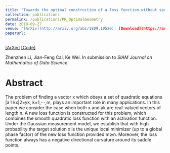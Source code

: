 ```yaml
---
title: "Towards the optimal construction of a loss function without spurious local minima for solving quadratic equations"
collection: publications
permalink: /publications/PR_OptimalGeometry
date: 2018-09-27
venue: '[ArXiv](http://arxiv.org/abs/1809.10520)' [Download](https://arxiv.org/pdf/1809.10520.pdf)
paperurl: 
---
```


[[ArXiv]](https://arxiv.org/pdf/1809.10520) [[Code]]()

Zhenzhen Li, Jian-Feng Cai, Ke Wei. In submission to *SIAM Journal on Mathematics of Data Science*.

Abstract
=====
The problem of finding a vector x which obeys a set of quadratic equations |a⊤kx|2=yk, k=1,⋯,m, plays an important role in many applications. In this paper we consider the case when both x and ak are real-valued vectors of length n. A new loss function is constructed for this problem, which combines the smooth quadratic loss function with an activation function. Under the Gaussian measurement model, we establish that with high probability the target solution x is the unique local minimizer (up to a global phase factor) of the new loss function provided m≳n. Moreover, the loss function always has a negative directional curvature around its saddle points.








